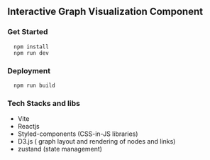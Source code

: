 ## Interactive Graph Visualization Component

### Get Started

```
  npm install
  npm run dev
```

### Deployment

```
  npm run build
```

### Tech Stacks and libs

- Vite
- Reactjs
- Styled-components (CSS-in-JS libraries)
- D3.js ( graph layout and rendering of nodes and links)
- zustand (state management)
